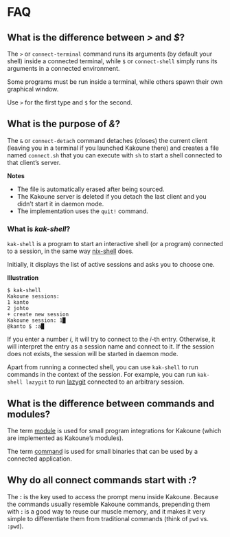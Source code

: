 # FAQ

## What is the difference between _>_ and _$_?

The `>` or `connect-terminal` command runs its arguments (by default your shell) inside a connected terminal,
while `$` or `connect-shell` simply runs its arguments in a connected environment.

Some programs must be run inside a terminal, while others spawn their own graphical window.

Use `>` for the first type and `$` for the second.

## What is the purpose of _&_?

The `&` or `connect-detach` command detaches (closes) the current client
(leaving you in a terminal if you launched Kakoune there) and
creates a file named `connect.sh` that you can execute with `sh`
to start a shell connected to that client’s server.

**Notes**

- The file is automatically erased after being sourced.
- The Kakoune server is deleted if you detach the last client and you didn’t start it in daemon mode.
- The implementation uses the `quit!` command.

### What is _kak-shell_?

`kak-shell` is a program to start an interactive shell (or a program) connected to a session, in the same way [nix-shell] does.

[nix-shell]: https://nixos.org/nix/manual#sec-nix-shell

Initially, it displays the list of active sessions and asks you to choose one.

**Illustration**

```
$ kak-shell
Kakoune sessions:
1 kanto
2 johto
+ create new session
Kakoune session: 1█
@kanto $ :a█
```

If you enter a number _i_, it will try to connect to the _i_-th entry.
Otherwise, it will interpret the entry as a session name and connect to it.
If the session does not exists, the session will be started in daemon mode.

Apart from running a connected shell, you can use `kak-shell` to run commands in the context of the session.
For example, you can run `kak-shell lazygit` to run [lazygit] connected to an arbitrary session.

[lazygit]: https://github.com/jesseduffield/lazygit

## What is the difference between commands and modules?

The term [module][Modules] is used for small program integrations for Kakoune
(which are implemented as Kakoune’s modules).

The term [command][Commands] is used for small binaries that can be used by a connected application.

[Commands]: ../rc/connect/commands
[Modules]: ../rc/modules

## Why do all connect commands start with _:_?

The **:** is the key used to access the prompt menu inside Kakoune.
Because the commands usually resemble Kakoune commands,
prepending them with **:** is a good way to reuse our muscle memory,
and it makes it very simple to differentiate them from traditional commands
(think of `pwd` vs. `:pwd`).
